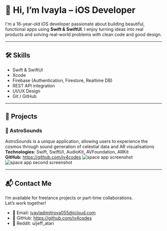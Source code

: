 # 👋 Hi, I’m Ivayla – iOS Developer

I'm a 16-year-old iOS developer passionate about building beautiful, functional apps using **Swift & SwiftUI**. I enjoy turning ideas into real products and solving real-world problems with clean code and good design.

---

## 🛠 Skills
- Swift & SwiftUI
- Xcode
- Firebase (Authentication, Firestore, Realtime DB)
- REST API integration
- UI/UX Design
- Git / GitHub

---

## 💼 Projects

### 🚀 AstroSounds
AstroSounds is a unique application, allowing users to experience the cosmos through sound generation of celestial data and AR visualisations
**Technologies:** Swift, SwiftUI, AudioKit, AVFoundation, ARKit  
**GitHub:** https://github.com/iv4codes
![space app screenshot](images/ASSc1.png)
![space app second screenshot](images/ASSc2.png)

---

## 📬 Contact Me
I’m available for freelance projects or part-time collaborations.  
Let’s work together!

- 📧 Email: ivayladimitrova055@icloud.com  
- 🐙 GitHub: https://github.com/iv4codes
- 🧠 Reddit: u/jeff_atari 
